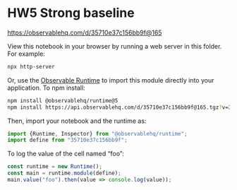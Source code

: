 # HW5 Strong baseline

https://observablehq.com/d/35710e37c156bb9f@165

View this notebook in your browser by running a web server in this folder. For
example:

~~~sh
npx http-server
~~~

Or, use the [Observable Runtime](https://github.com/observablehq/runtime) to
import this module directly into your application. To npm install:

~~~sh
npm install @observablehq/runtime@5
npm install https://api.observablehq.com/d/35710e37c156bb9f@165.tgz?v=3
~~~

Then, import your notebook and the runtime as:

~~~js
import {Runtime, Inspector} from "@observablehq/runtime";
import define from "35710e37c156bb9f";
~~~

To log the value of the cell named “foo”:

~~~js
const runtime = new Runtime();
const main = runtime.module(define);
main.value("foo").then(value => console.log(value));
~~~
